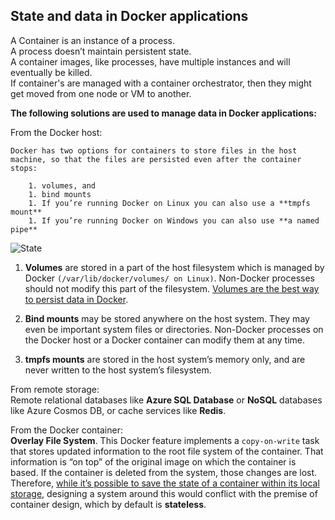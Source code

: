 State and data in Docker applications
---
A Container is an instance of a process.  
A process doesn’t maintain persistent state.  
A container images, like processes, have multiple instances and will eventually be killed.  
If container's are  managed with a container orchestrator, then they might get moved from one node or VM to another.  

**The following solutions are used to manage data in Docker applications:**  

From the Docker host:

    Docker has two options for containers to store files in the host machine, so that the files are persisted even after the container stops:  

        1. volumes, and  
        1. bind mounts  
        1. If you’re running Docker on Linux you can also use a **tmpfs mount**  
        1. If you’re running Docker on Windows you can also use **a named pipe**  

        
![State](https://docs.docker.com/storage/images/types-of-mounts.png)

1. **Volumes** are stored in a part of the host filesystem which is managed by Docker ```(/var/lib/docker/volumes/ on Linux)```. Non-Docker processes should not modify this part of the filesystem. <u>Volumes are the best way to persist data in Docker</u>.

2. **Bind mounts** may be stored anywhere on the host system. They may even be important system files or directories. Non-Docker processes on the Docker host or a Docker container can modify them at any time.

3. **tmpfs mounts** are stored in the host system’s memory only, and are never written to the host system’s filesystem.

From remote storage:  
    Remote relational databases like **Azure SQL Database** or **NoSQL** databases like Azure Cosmos DB, or cache services like **Redis**.

From the Docker container:  
    **Overlay File System**. 
        This Docker feature implements a ```copy-on-write``` task that stores updated information to the root file system of the container. 
        That information is “on top” of the original image on which the container is based.
        If the container is deleted from the system, those changes are lost.
        Therefore, <u>while it’s possible to save the state of a container within its local storage,</u> designing a system around this would conflict with the premise of container design, which by default is **stateless**.
    